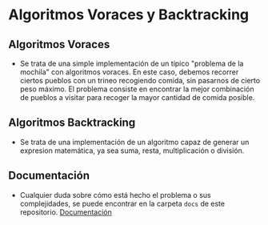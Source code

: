 # Algoritmos Voraces y Backtracking

## Algoritmos Voraces

* Se trata de una simple implementación de un típico "problema de la mochila" con algoritmos voraces. En este caso, debemos recorrer ciertos pueblos con un trineo recogiendo comida, sin pasarnos de cierto peso máximo. El problema consiste en encontrar la mejor combinación de pueblos a visitar para recoger la mayor cantidad de comida posible.

## Algoritmos Backtracking

* Se trata de una implementación de un algoritmo capaz de generar un expresion matemática, ya sea suma, resta, multiplicación o división. 

## Documentación

* Cualquier duda sobre cómo está hecho el problema o sus complejidades, se puede encontrar en la carpeta `docs` de este repositorio. 
[Documentación](docs)